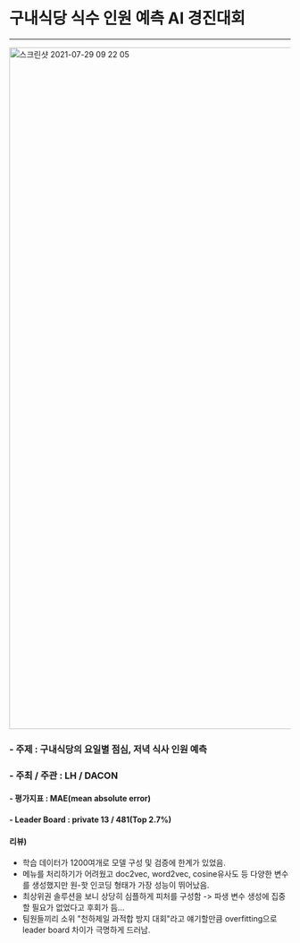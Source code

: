 # 구내식당 식수 인원 예측 AI 경진대회

***


<img width="1218" alt="스크린샷 2021-07-29 09 22 05" src="https://user-images.githubusercontent.com/49870977/127412762-e7571a35-b030-4f30-a582-0a8b95ed4e38.png">


### - 주제 : 구내식당의 요일별 점심, 저녁 식사 인원 예측
### - 주최 / 주관 : LH / DACON
#### - 평가지표 : MAE(mean absolute error)
#### - Leader Board : private 13 / 481(Top 2.7%)

#### 리뷰)
- 학습 데이터가 1200여개로 모델 구성 및 검증에 한계가 있었음.
- 메뉴를 처리하기가 어려웠고 doc2vec, word2vec, cosine유사도 등 다양한 변수를 생성했지만 원-핫 인코딩 형태가 가장 성능이 뛰어났음.
- 최상위권 솔루션을 보니 상당히 심플하게 피처를 구성함 -> 파생 변수 생성에 집중할 필요가 없었다고 후회가 듬...
- 팀원들끼리 소위 "천하제일 과적합 방지 대회"라고 얘기할만큼 overfitting으로 leader board 차이가 극명하게 드러남.
